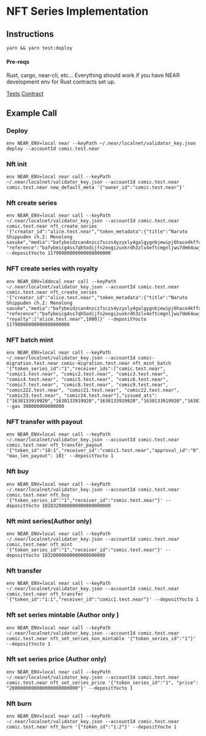 # NFT Series Implementation

## Instructions

`yarn && yarn test:deploy`

#### Pre-reqs

Rust, cargo, near-cli, etc...
Everything should work if you have NEAR development env for Rust contracts set up.

[Tests](test/api.test.js)
[Contract](contract/src/lib.rs)

## Example Call

### Deploy
```
env NEAR_ENV=local near --keyPath ~/.near/localnet/validator_key.json deploy --accountId comic.test.near
```

### Nft init
```
env NEAR_ENV=local near call --keyPath ~/.near/localnet/validator_key.json --accountId comic.test.near comic.test.near new_default_meta '{"owner_id":"comic.test.near"}'
```

### Nft create series
```
env NEAR_ENV=local near call --keyPath ~/.near/localnet/validator_key.json --accountId comic.test.near comic.test.near nft_create_series '{"creator_id":"alice.test.near","token_metadata":{"title":"Naruto Shippuden ch.2: Menolong sasuke","media":"bafybeidzcan4nzcz7sczs4yzyxly4galgygnbjewipj6haco4kffoqpkiy", "reference":"bafybeicg4ss7qh5odijfn2eogizuxkrdh3zlv4eftcmgnljwu7dm64uwji"},"price":"1000000000000000000000000"}' --depositYocto 11790000000000000000000
```

### NFT create series with royalty
```
env NEAR_ENV=lddocal near call --keyPath ~/.near/localnet/validator_key.json --accountId comic.test.near comic.test.near nft_create_series '{"creator_id":"alice.test.near","token_metadata":{"title":"Naruto Shippuden ch.2: Menolong sasuke","media":"bafybeidzcan4nzcz7sczs4yzyxly4galgygnbjewipj6haco4kffoqpkiy", "reference":"bafybeicg4ss7qh5odijfn2eogizuxkrdh3zlv4eftcmgnljwu7dm64uwji"},"price":"1000000000000000000000000", "royalty":["alice.test.near",1000]}' --depositYocto 11790000000000000000000
```

### NFT batch mint
```
env NEAR_ENV=local near call --keyPath ~/.near/localnet/validator_key.json --accountId comic-migration.test.near comic-migration.test.near nft_mint_batch '{"token_series_id":"1","receiver_ids":["comic.test.near", "comic1.test.near", "comic2.test.near", "comic3.test.near", "comic4.test.near", "comic5.test.near", "comic6.test.near", "comic7.test.near", "comic8.test.near", "comic9.test.near", "comic222.test.near", "comic21.test.near", "comic22.test.near", "comic23.test.near", "comic24.test.near"],"issued_ats":["1630133919920","1630133919920","1630133919920","1630133919920","1630133919920","1630133919920","1630133919920","1630133919920","1630133919920","1630133919920","1630133919920","1630133919920","1630133919920","1630133919920","1630133919920"]}' --gas 300000000000000
```

### NFT transfer with payout
```
env NEAR_ENV=local near call --keyPath ~/.near/localnet/validator_key.json --accountId comic.test.near comic.test.near nft_transfer_payout '{"token_id":"10:1","receiver_id":"comic1.test.near","approval_id":"0","balance":"1000000000000000000000000", "max_len_payout": 10}' --depositYocto 1
```

### Nft buy
```
env NEAR_ENV=local near call --keyPath ~/.near/localnet/validator_key.json --accountId comic.test.near comic.test.near nft_buy '{"token_series_id":"1","receiver_id":"comic.test.near"}' --depositYocto 1018320000000000000000000
```

### Nft mint series(Author only)
```
env NEAR_ENV=local near call --keyPath ~/.near/localnet/validator_key.json --accountId comic.test.near comic.test.near nft_mint '{"token_series_id":"1","receiver_id":"comic.test.near"}' --depositYocto 18320000000000000000000
```

### Nft transfer
```
env NEAR_ENV=local near call --keyPath ~/.near/localnet/validator_key.json --accountId comic.test.near comic.test.near nft_transfer '{"token_id":"1:1","receiver_id":"comic1.test.near"}' --depositYocto 1
```

### Nft set series mintable (Author only )
```
env NEAR_ENV=local near call --keyPath ~/.near/localnet/validator_key.json --accountId comic.test.near comic.test.near nft_set_series_non_mintable '{"token_series_id":"1"}' --depositYocto 1
```

### Nft set series price (Author only)
```
env NEAR_ENV=local near call --keyPath ~/.near/localnet/validator_key.json --accountId comic.test.near comic.test.near nft_set_series_price '{"token_series_id":"1", "price": "2000000000000000000000000"}' --depositYocto 1
```

### Nft burn
```
env NEAR_ENV=local near call --keyPath ~/.near/localnet/validator_key.json --accountId comic.test.near comic.test.near nft_burn '{"token_id":"1:2"}' --depositYocto 1
```
